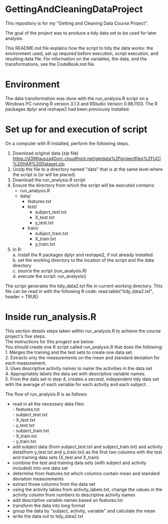 # GettingAndCleaningDataProject
This repository is for my "Getting and Cleaning Data Course Project".

The goal of the project was to produce a tidy data set to be used for later analysis.

This README.md file explains how the script to tidy the data works: the environment used,
set up required before execution, script execution, and resulting data file. 
For information on the variables, the data, and the transformations, 
see the CodeBook.md file.

Environment
===========

The data transformation was done with the run_analysis.R script on a Windows PC running R version 3.1.3 and 
RStudio Version 0.98.1103. The R packages dplyr and reshape2 had been previously installed.

Set up for and execution of script
==================================

On a computer with R installed, perform the following steps.

1. Download original data (zip file)  
     https://d396qusza40orc.cloudfront.net/getdata%2Fprojectfiles%2FUCI%20HAR%20Dataset.zip
2. Unzip the file to a directory named "data" that is at the same level where the script
   is (or will be placed)
3. Download the run_analysis.R script 
4. Ensure the directory from which the script will be executed contains:
      - run_analysis.R
	  - data/
	    - features.txt
		- test/
		  - subject_test.txt
		  - X_test.txt
		  - y_test.txt
		- train/
		  - subject_train.txt
		  - X_train.txt
		  - y_train.txt
5. In R:  
     a. install the R packages dplyr and reshape2, if not already installed  
     b. set the working directory to the location of the script and the data directory  
     c. source the script (run_analysis.R)  
     d. execute the script: run_analysis()  
   
 The script generates the tidy_data2.txt file in current working directory.
 This file can be read in with the following R code:
    read.table("tidy_data2.txt", header = TRUE)
 

Inside run_analysis.R
=====================

This section details steps taken within run_analysis.R to achieve the 
course project's five steps.  
  The instructions for this progect are below:  
    You should create one R script called run_analysis.R that does the following:  
        1. Merges the training and the test sets to create one data set.  
        2. Extracts only the measurements on the mean and standard deviation for each measurement.  
        3. Uses descriptive activity names to name the activities in the data set  
        4. Appropriately labels the data set with descriptive variable names.  
        5. From the data set in step 4, creates a second, independent tidy data set with the average of each variable for each activity and each subject.  
		   
The flow of run_analysis.R is as follows:  
  - read in all the necessary data files:  
  	    - features.txt  
		- subject_test.txt  
		- X_test.txt  
		- y_test.txt  
		- subject_train.txt  
		- X_train.txt  
		- y_train.txt  
  - add subject data (from subject_test.txt and subject_train.txt) and activity data(from y_test.txt and y_train.txt) as the first two columns with the test and training data sets (X_test and X_train)
  - combine the test and training data sets (with subject and activity included) into one data set
  - determine from features.txt which columns contain mean and standard deviation measurements
  - extract those columns from the data set 
  - using the activity lables from activity_labels.txt, change the values in the activity column from numbers to descriptive activity names
  - add descriptive variable names based on features.txt 
  - transform the data into long format
  - group the data by "subject, activity, variable" and calculate the mean
  - write the data out to tidy_data2.txt
  